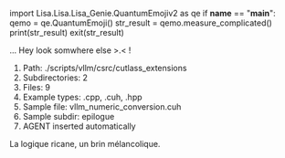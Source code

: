 
import Lisa.Lisa.Lisa_Genie.QuantumEmojiv2 as qe
if __name__ == "__main__":
  qemo = qe.QuantumEmoji()
  str_result = qemo.measure_complicated()
  print(str_result)
  exit(str_result)

... Hey look somwhere else >.< !

1. Path: ./scripts/vllm/csrc/cutlass_extensions
2. Subdirectories: 2
3. Files: 9
4. Example types: .cpp, .cuh, .hpp
5. Sample file: vllm_numeric_conversion.cuh
6. Sample subdir: epilogue
7. AGENT inserted automatically

La logique ricane, un brin mélancolique.
